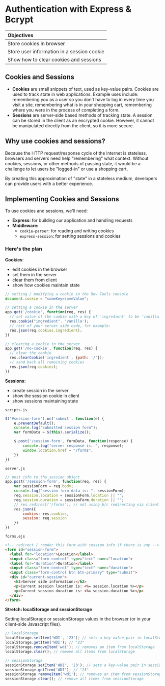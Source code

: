 # Authentication with Express & Bcrypt

| Objectives |
| :--- |
| Store cookies in browser |
| Store user information in a session cookie |
| Show how to clear cookies and sessions |

## Cookies and Sessions

- **Cookies** are small snippets of text, used as key-value pairs. Cookies are used to track state in web applications. Example uses include: remembering you as a user so you don't have to log in every time you visit a site, remembering what is in your shopping cart, remembering where you were in the process of completing a form.
- **Sessions** are server-side based methods of tracking state. A session can be stored in the client as an encrypted cookie. However, it cannot be manipulated directly from the client, so it is more secure.

## Why use cookies and sessions?

Because the HTTP request/response cycle of the Internet is stateless, browsers and servers need help "remembering" what context. Without cookies, sessions, or other methods of passing state, it would be a challenge to let users be "logged-in" or use a shopping cart.

By creating this approximation of "state" in a stateless medium, developers can provide users with a better experience.

## Implementing Cookies and Sessions

To use cookies and sessions, we'll need:

- **Express:** for building our application and handling requests
- **Middleware:**
  * `cookie-parser`: for reading and writing cookies
  * `express-session`: for setting sessions and cookies


### Here's the plan

**Cookies:**
- edit cookies in the browser
- set them in the server
- clear them from client
- show how cookies maintain state

```js
// setting / modifying a cookie in the Dev Tools console
document.cookie = "someKey=someValue";

// setting a cookie in the server
app.get('/cookie', function(req, res) {
  // set value of the cookie with a key of 'ingredient' to be 'vanilla'
  res.cookie("ingredient", 'vanilla');
  // rest of your server side code, for example:
  res.json(req.cookies.ingredient);
})

// clearing a cookie in the server
app.get('/no-cookie', function(req, res) {
  // clear the cookie
  res.clearCookie('ingredient', {path: '/'});
  // send back all remaining cookies
  res.json(req.cookies);
})
```

**Sessions:**
- create session in the server
- show the session cookie in client
- show sessions maintaining state


`scripts.js`
```js
$('#session-form').on('submit', function(e) {
    e.preventDefault();
    console.log("submitted session form");
    var formData = $(this).serialize();

    $.post('/session-form', formData, function(response) {
        console.log("server response is: ", response);
        window.location.href = "/forms";
    })
})
```

`server.js`
```js
// post info to the session object
app.post('/session-form', function(req, res) {
    var sessionForm = req.body;
    console.log("session form data is: ", sessionForm);
    req.session.location = sessionForm.location || "";
    req.session.duration = sessionForm.duration || "";
    // res.redirect('/forms'); // not using b/c redirecting via client
    res.json({
        cookies: res.cookies,
        session: req.session
    })
})
```

`forms.ejs`
```html
<!-- redirect / render this form with session info if there is any -->
<form id="session-form">
  <label for="location">Location</label>
  <input class="form-control" type="text" name="location">
  <label for="duration">Duration</label>
  <input class="form-control" type="text" name="duration">
  <input class="form-control btn btn-primary" type="submit">
  <div id="current-session">
    <h2>Server side information:</h2>
    <p>Current session location is: <%= session.location %></p>
    <p>Current session duration is: <%= session.duration %></p>
  </div>
</form>
```

**Stretch: localStorage and sessionStorage**

Setting localStorage or sessionStorage values in the browser (or in your client-side Javascript files).

```js
// localStorage
localStorage.setItem('WDI', '23'); // sets a key-value pair in localStorage
localStorage.getItem('WDI'); // "23"
localStorage.removeItem('wdi'); // removes an item from localStorage
localStorage.clear(); // remove all items from localStorage

// sessionStorage
sessionStorage.setItem('WDI', '23'); // sets a key-value pair in sessionStorage
sessionStorage.getItem('WDI'); // "23"
sessionStorage.removeItem('wdi'); // removes an item from sessionStorage
sessionStorage.clear(); // remove all items from sessionStorage
```
